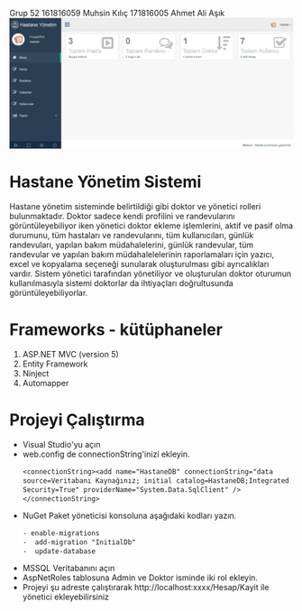 Grup 52 
161816059 Muhsin Kılıç
171816005 Ahmet Ali Aşık
![Dashboard](https://github.com/justBeHonest/HastaneYonetimMaster/blob/master/HastaneYonetim/HastaneYonetim/Content/images/anasayfa.JPG)

# Hastane Yönetim Sistemi

Hastane yönetim sisteminde belirtildiği gibi doktor ve yönetici rolleri bulunmaktadır. Doktor sadece kendi profilini ve randevularını görüntüleyebiliyor iken yönetici doktor ekleme işlemlerini, aktif ve pasif olma durumunu, tüm hastaları ve  randevularını, tüm kullanıcıları, günlük randevuları, yapılan bakım müdahalelerini, günlük randevular, tüm randevular ve yapılan bakım müdahalelelerinin raporlamaları için yazıcı, excel ve kopyalama seçeneği sunularak oluşturulması gibi ayrıcalıkları vardır. Sistem yönetici tarafından yönetiliyor ve oluşturulan doktor oturumun kullanılmasıyla sistemi doktorlar da ihtiyaçları doğrultusunda görüntüleyebiliyorlar. 

# Frameworks - kütüphaneler

1. ASP.NET MVC (version 5)
2. Entity Framework
3. Ninject
4. Automapper

# Projeyi Çalıştırma

- Visual Studio'yu açın
- web.config de connectionString'inizi ekleyin.
  ```
  <connectionString><add name="HastaneDB" connectionString="data source=Veritabanı Kaynağınız; initial catalog=HastaneDB;Integrated Security=True" providerName="System.Data.SqlClient" /></connectionString>
  ```
- NuGet Paket yöneticisi konsoluna aşağıdaki kodları yazın.
    ```
    - enable-migrations
    -  add-migration "InitialDb"
    -  update-database
   ```
- MSSQL Veritabanını açın
- AspNetRoles tablosuna Admin ve Doktor isminde iki rol ekleyin.
- Projeyi şu adreste çalıştırarak  http://localhost:xxxx/Hesap/Kayit ile yönetici ekleyebilirsiniz
